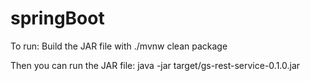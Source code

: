 # springBoot

To run:
    Build the JAR file with 
      ./mvnw clean package
  
  Then you can run the JAR file:
      java -jar target/gs-rest-service-0.1.0.jar
